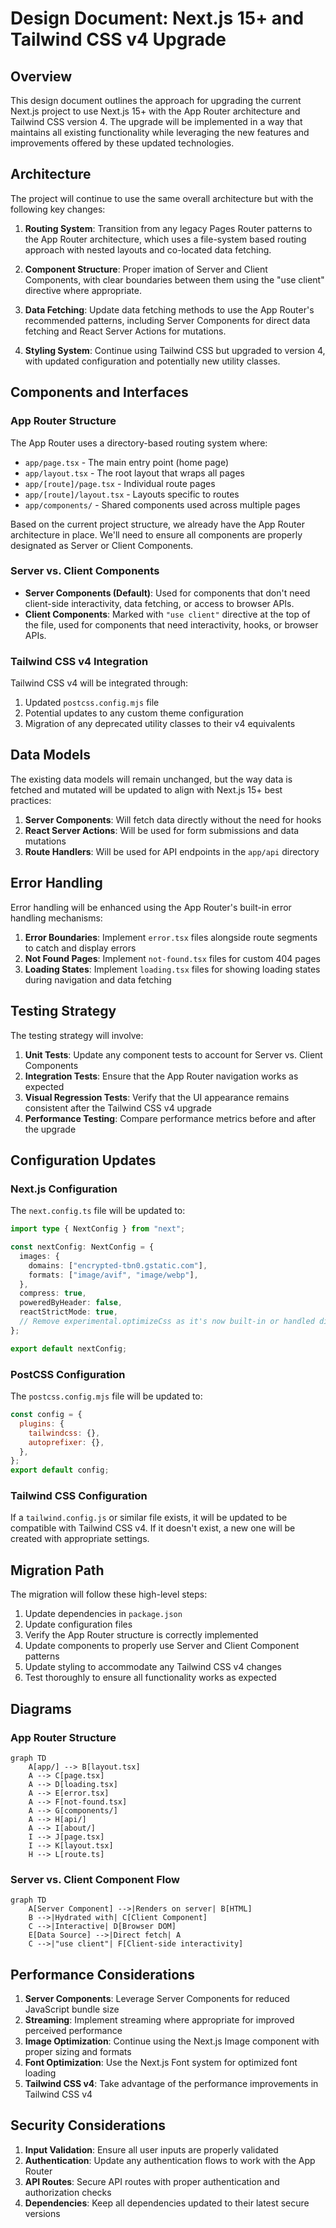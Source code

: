 # Design Document: Next.js 15+ and Tailwind CSS v4 Upgrade

## Overview

This design document outlines the approach for upgrading the current Next.js project to use Next.js 15+ with the App Router architecture and Tailwind CSS version 4. The upgrade will be implemented in a way that maintains all existing functionality while leveraging the new features and improvements offered by these updated technologies.

## Architecture

The project will continue to use the same overall architecture but with the following key changes:

1. **Routing System**: Transition from any legacy Pages Router patterns to the App Router architecture, which uses a file-system based routing approach with nested layouts and co-located data fetching.

2. **Component Structure**: Proper imation of Server and Client Components, with clear boundaries between them using the "use client" directive where appropriate.

3. **Data Fetching**: Update data fetching methods to use the App Router's recommended patterns, including Server Components for direct data fetching and React Server Actions for mutations.

4. **Styling System**: Continue using Tailwind CSS but upgraded to version 4, with updated configuration and potentially new utility classes.

## Components and Interfaces

### App Router Structure

The App Router uses a directory-based routing system where:

- `app/page.tsx` - The main entry point (home page)
- `app/layout.tsx` - The root layout that wraps all pages
- `app/[route]/page.tsx` - Individual route pages
- `app/[route]/layout.tsx` - Layouts specific to routes
- `app/components/` - Shared components used across multiple pages

Based on the current project structure, we already have the App Router architecture in place. We'll need to ensure all components are properly designated as Server or Client Components.

### Server vs. Client Components

- **Server Components (Default)**: Used for components that don't need client-side interactivity, data fetching, or access to browser APIs.
- **Client Components**: Marked with `"use client"` directive at the top of the file, used for components that need interactivity, hooks, or browser APIs.

### Tailwind CSS v4 Integration

Tailwind CSS v4 will be integrated through:

1. Updated `postcss.config.mjs` file
2. Potential updates to any custom theme configuration
3. Migration of any deprecated utility classes to their v4 equivalents

## Data Models

The existing data models will remain unchanged, but the way data is fetched and mutated will be updated to align with Next.js 15+ best practices:

1. **Server Components**: Will fetch data directly without the need for hooks
2. **React Server Actions**: Will be used for form submissions and data mutations
3. **Route Handlers**: Will be used for API endpoints in the `app/api` directory

## Error Handling

Error handling will be enhanced using the App Router's built-in error handling mechanisms:

1. **Error Boundaries**: Implement `error.tsx` files alongside route segments to catch and display errors
2. **Not Found Pages**: Implement `not-found.tsx` files for custom 404 pages
3. **Loading States**: Implement `loading.tsx` files for showing loading states during navigation and data fetching

## Testing Strategy

The testing strategy will involve:

1. **Unit Tests**: Update any component tests to account for Server vs. Client Components
2. **Integration Tests**: Ensure that the App Router navigation works as expected
3. **Visual Regression Tests**: Verify that the UI appearance remains consistent after the Tailwind CSS v4 upgrade
4. **Performance Testing**: Compare performance metrics before and after the upgrade

## Configuration Updates

### Next.js Configuration

The `next.config.ts` file will be updated to:

```typescript
import type { NextConfig } from "next";

const nextConfig: NextConfig = {
  images: {
    domains: ["encrypted-tbn0.gstatic.com"],
    formats: ["image/avif", "image/webp"],
  },
  compress: true,
  poweredByHeader: false,
  reactStrictMode: true,
  // Remove experimental.optimizeCss as it's now built-in or handled differently
};

export default nextConfig;
```

### PostCSS Configuration

The `postcss.config.mjs` file will be updated to:

```javascript
const config = {
  plugins: {
    tailwindcss: {},
    autoprefixer: {},
  },
};
export default config;
```

### Tailwind CSS Configuration

If a `tailwind.config.js` or similar file exists, it will be updated to be compatible with Tailwind CSS v4. If it doesn't exist, a new one will be created with appropriate settings.

## Migration Path

The migration will follow these high-level steps:

1. Update dependencies in `package.json`
2. Update configuration files
3. Verify the App Router structure is correctly implemented
4. Update components to properly use Server and Client Component patterns
5. Update styling to accommodate any Tailwind CSS v4 changes
6. Test thoroughly to ensure all functionality works as expected

## Diagrams

### App Router Structure

```mermaid
graph TD
    A[app/] --> B[layout.tsx]
    A --> C[page.tsx]
    A --> D[loading.tsx]
    A --> E[error.tsx]
    A --> F[not-found.tsx]
    A --> G[components/]
    A --> H[api/]
    A --> I[about/]
    I --> J[page.tsx]
    I --> K[layout.tsx]
    H --> L[route.ts]
```

### Server vs. Client Component Flow

```mermaid
graph TD
    A[Server Component] -->|Renders on server| B[HTML]
    B -->|Hydrated with| C[Client Component]
    C -->|Interactive| D[Browser DOM]
    E[Data Source] -->|Direct fetch| A
    C -->|"use client"| F[Client-side interactivity]
```

## Performance Considerations

1. **Server Components**: Leverage Server Components for reduced JavaScript bundle size
2. **Streaming**: Implement streaming where appropriate for improved perceived performance
3. **Image Optimization**: Continue using the Next.js Image component with proper sizing and formats
4. **Font Optimization**: Use the Next.js Font system for optimized font loading
5. **Tailwind CSS v4**: Take advantage of the performance improvements in Tailwind CSS v4

## Security Considerations

1. **Input Validation**: Ensure all user inputs are properly validated
2. **Authentication**: Update any authentication flows to work with the App Router
3. **API Routes**: Secure API routes with proper authentication and authorization checks
4. **Dependencies**: Keep all dependencies updated to their latest secure versions
